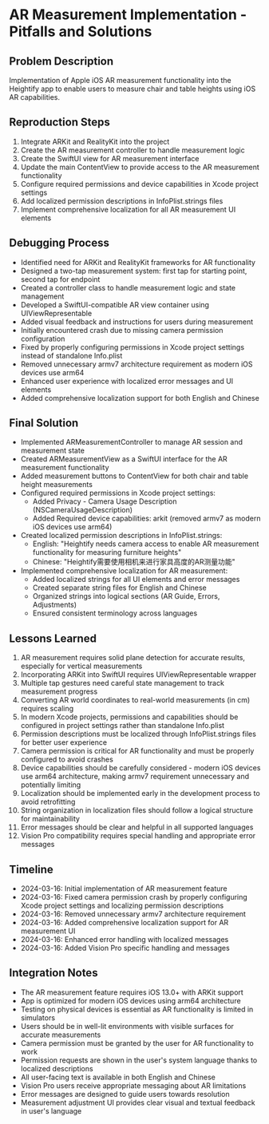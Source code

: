 # AR Measurement Implementation - Pitfalls and Solutions

## Problem Description
Implementation of Apple iOS AR measurement functionality into the Heightify app to enable users to measure chair and table heights using iOS AR capabilities.

## Reproduction Steps
1. Integrate ARKit and RealityKit into the project
2. Create the AR measurement controller to handle measurement logic
3. Create the SwiftUI view for AR measurement interface
4. Update the main ContentView to provide access to the AR measurement functionality
5. Configure required permissions and device capabilities in Xcode project settings
6. Add localized permission descriptions in InfoPlist.strings files
7. Implement comprehensive localization for all AR measurement UI elements

## Debugging Process
- Identified need for ARKit and RealityKit frameworks for AR functionality
- Designed a two-tap measurement system: first tap for starting point, second tap for endpoint
- Created a controller class to handle measurement logic and state management
- Developed a SwiftUI-compatible AR view container using UIViewRepresentable
- Added visual feedback and instructions for users during measurement
- Initially encountered crash due to missing camera permission configuration
- Fixed by properly configuring permissions in Xcode project settings instead of standalone Info.plist
- Removed unnecessary armv7 architecture requirement as modern iOS devices use arm64
- Enhanced user experience with localized error messages and UI elements
- Added comprehensive localization support for both English and Chinese

## Final Solution
- Implemented ARMeasurementController to manage AR session and measurement state
- Created ARMeasurementView as a SwiftUI interface for the AR measurement functionality
- Added measurement buttons to ContentView for both chair and table height measurements
- Configured required permissions in Xcode project settings:
  - Added Privacy - Camera Usage Description (NSCameraUsageDescription)
  - Added Required device capabilities: arkit (removed armv7 as modern iOS devices use arm64)
- Created localized permission descriptions in InfoPlist.strings:
  - English: "Heightify needs camera access to enable AR measurement functionality for measuring furniture heights"
  - Chinese: "Heightify需要使用相机来进行家具高度的AR测量功能"
- Implemented comprehensive localization for AR measurement:
  - Added localized strings for all UI elements and error messages
  - Created separate string files for English and Chinese
  - Organized strings into logical sections (AR Guide, Errors, Adjustments)
  - Ensured consistent terminology across languages

## Lessons Learned
1. AR measurement requires solid plane detection for accurate results, especially for vertical measurements
2. Incorporating ARKit into SwiftUI requires UIViewRepresentable wrapper
3. Multiple tap gestures need careful state management to track measurement progress
4. Converting AR world coordinates to real-world measurements (in cm) requires scaling
5. In modern Xcode projects, permissions and capabilities should be configured in project settings rather than standalone Info.plist
6. Permission descriptions must be localized through InfoPlist.strings files for better user experience
7. Camera permission is critical for AR functionality and must be properly configured to avoid crashes
8. Device capabilities should be carefully considered - modern iOS devices use arm64 architecture, making armv7 requirement unnecessary and potentially limiting
9. Localization should be implemented early in the development process to avoid retrofitting
10. String organization in localization files should follow a logical structure for maintainability
11. Error messages should be clear and helpful in all supported languages
12. Vision Pro compatibility requires special handling and appropriate error messages

## Timeline
- 2024-03-16: Initial implementation of AR measurement feature
- 2024-03-16: Fixed camera permission crash by properly configuring Xcode project settings and localizing permission descriptions
- 2024-03-16: Removed unnecessary armv7 architecture requirement
- 2024-03-16: Added comprehensive localization support for AR measurement UI
- 2024-03-16: Enhanced error handling with localized messages
- 2024-03-16: Added Vision Pro specific handling and messages

## Integration Notes
- The AR measurement feature requires iOS 13.0+ with ARKit support
- App is optimized for modern iOS devices using arm64 architecture
- Testing on physical devices is essential as AR functionality is limited in simulators
- Users should be in well-lit environments with visible surfaces for accurate measurements
- Camera permission must be granted by the user for AR functionality to work
- Permission requests are shown in the user's system language thanks to localized descriptions
- All user-facing text is available in both English and Chinese
- Vision Pro users receive appropriate messaging about AR limitations
- Error messages are designed to guide users towards resolution
- Measurement adjustment UI provides clear visual and textual feedback in user's language 